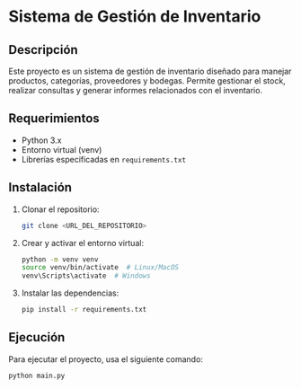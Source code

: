 # Sistema de Gestión de Inventario

## Descripción
Este proyecto es un sistema de gestión de inventario diseñado para manejar productos, categorías, proveedores y bodegas. Permite gestionar el stock, realizar consultas y generar informes relacionados con el inventario.

## Requerimientos
- Python 3.x
- Entorno virtual (venv)
- Librerías especificadas en `requirements.txt`

## Instalación
1. Clonar el repositorio:
    ```bash
    git clone <URL_DEL_REPOSITORIO>
    ```
2. Crear y activar el entorno virtual:
    ```bash
    python -m venv venv
    source venv/bin/activate  # Linux/MacOS
    venv\Scripts\activate  # Windows
    ```
3. Instalar las dependencias:
    ```bash
    pip install -r requirements.txt
    ```

## Ejecución
Para ejecutar el proyecto, usa el siguiente comando:
```bash
python main.py
